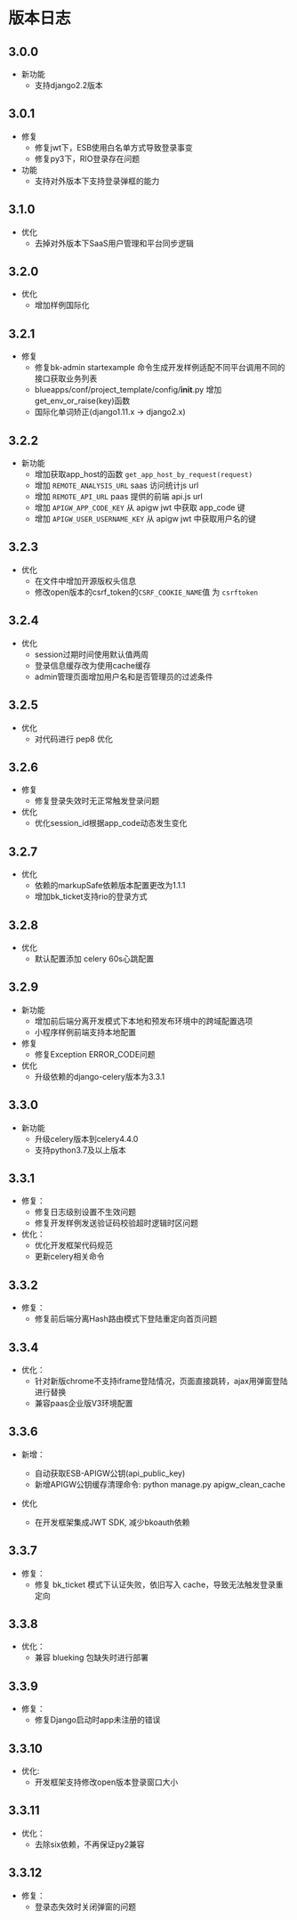 # 版本日志
## 3.0.0
- 新功能
    - 支持django2.2版本
    
## 3.0.1
- 修复
    - 修复jwt下，ESB使用白名单方式导致登录事变
    - 修复py3下，RIO登录存在问题
- 功能
    - 支持对外版本下支持登录弹框的能力
## 3.1.0
- 优化
    - 去掉对外版本下SaaS用户管理和平台同步逻辑
## 3.2.0
- 优化
    - 增加样例国际化
    
## 3.2.1
- 修复
    - 修复bk-admin startexample 命令生成开发样例适配不同平台调用不同的接口获取业务列表
    - blueapps/conf/project_template/config/__init__.py 增加 get_env_or_raise(key)函数
    - 国际化单词矫正(django1.11.x -> django2.x)
## 3.2.2
- 新功能
    - 增加获取app_host的函数 `get_app_host_by_request(request)`
    - 增加 `REMOTE_ANALYSIS_URL` saas 访问统计js url
    - 增加 `REMOTE_API_URL` paas 提供的前端 api.js url
    - 增加 `APIGW_APP_CODE_KEY` 从 apigw jwt 中获取 app_code 键
    - 增加 `APIGW_USER_USERNAME_KEY` 从 apigw jwt 中获取用户名的键
    
## 3.2.3
- 优化
    - 在文件中增加开源版权头信息
    - 修改open版本的csrf_token的`CSRF_COOKIE_NAME`值 为 `csrftoken`
## 3.2.4
- 优化
    - session过期时间使用默认值两周
    - 登录信息缓存改为使用cache缓存
    - admin管理页面增加用户名和是否管理员的过滤条件
## 3.2.5
- 优化
    - 对代码进行 pep8 优化
    
## 3.2.6
- 修复
    - 修复登录失效时无正常触发登录问题
- 优化
    - 优化session_id根据app_code动态发生变化
    
## 3.2.7
- 优化
    - 依赖的markupSafe依赖版本配置更改为1.1.1
    - 增加bk_ticket支持rio的登录方式
    
## 3.2.8
- 优化
    - 默认配置添加 celery 60s心跳配置
    
## 3.2.9
- 新功能
    - 增加前后端分离开发模式下本地和预发布环境中的跨域配置选项
    - 小程序样例前端支持本地配置
- 修复
    - 修复Exception ERROR_CODE问题
- 优化
    - 升级依赖的django-celery版本为3.3.1
## 3.3.0
- 新功能
    - 升级celery版本到celery4.4.0
    - 支持python3.7及以上版本
    
## 3.3.1
- 修复：
    - 修复日志级别设置不生效问题
    - 修复开发样例发送验证码校验超时逻辑时区问题
- 优化：
    - 优化开发框架代码规范
    - 更新celery相关命令
## 3.3.2
- 修复：
    - 修复前后端分离Hash路由模式下登陆重定向首页问题
  
## 3.3.4
- 优化：
    - 针对新版chrome不支持iframe登陆情况，页面直接跳转，ajax用弹窗登陆进行替换
    - 兼容paas企业版V3环境配置
## 3.3.6
- 新增：
  - 自动获取ESB-APIGW公钥(api_public_key)
  - 新增APIGW公钥缓存清理命令: python manage.py apigw_clean_cache
 
- 优化   
  - 在开发框架集成JWT SDK, 减少bkoauth依赖
## 3.3.7
- 修复：
    - 修复 bk_ticket 模式下认证失败，依旧写入 cache，导致无法触发登录重定向
## 3.3.8
- 优化：
    - 兼容 blueking 包缺失时进行部署
    
## 3.3.9
- 修复：
  - 修复Django启动时app未注册的错误
## 3.3.10
- 优化:
    - 开发框架支持修改open版本登录窗口大小
  
## 3.3.11
- 优化：
  - 去除six依赖，不再保证py2兼容
  
## 3.3.12
- 修复：
  - 登录态失效时关闭弹窗的问题
